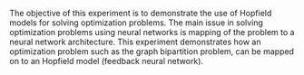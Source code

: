 The objective of this experiment is to demonstrate the use of Hopfield models for solving optimization problems. The main issue in solving optimization problems using neural networks is mapping of the problem to a neural network architecture. This experiment demonstrates how an optimization problem such as the graph bipartition problem, can be mapped on to an Hopfield model (feedback neural network). 